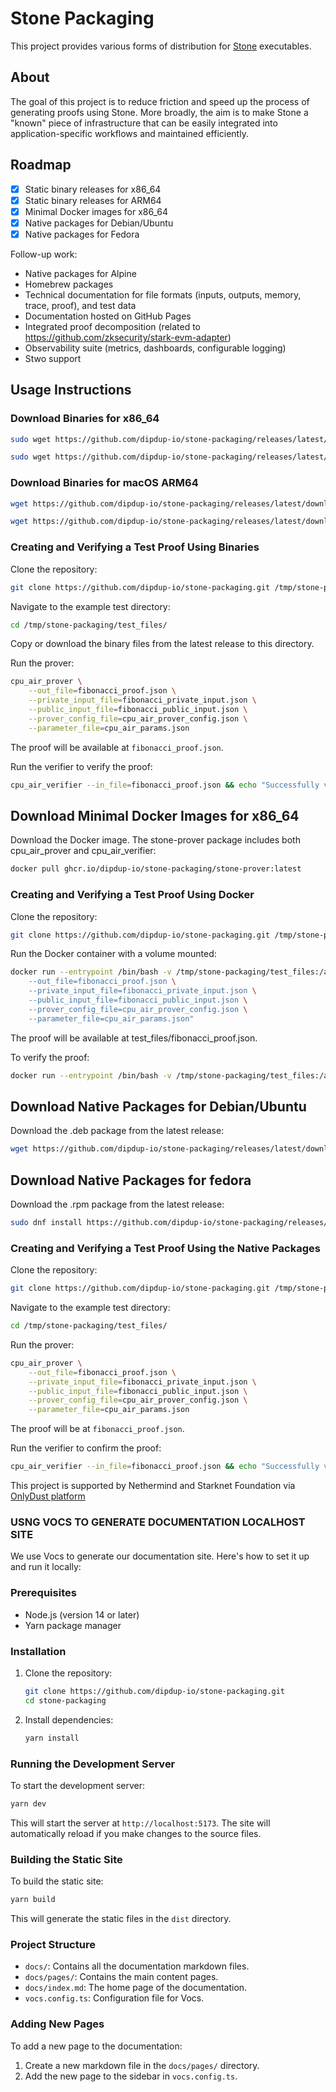 # Stone Packaging

This project provides various forms of distribution for [Stone](https://github.com/starkware-libs/stone-prover) executables.

## About

The goal of this project is to reduce friction and speed up the process of generating proofs using Stone. More broadly, the aim is to make Stone a &#34;known&#34; piece of infrastructure that can be easily integrated into application-specific workflows and maintained efficiently.

## Roadmap

- [x] Static binary releases for x86_64
- [x] Static binary releases for ARM64
- [x] Minimal Docker images for x86_64
- [x] Native packages for Debian/Ubuntu
- [x] Native packages for Fedora

Follow-up work:

- Native packages for Alpine
- Homebrew packages
- Technical documentation for file formats (inputs, outputs, memory, trace, proof), and test data
- Documentation hosted on GitHub Pages
- Integrated proof decomposition (related to https://github.com/zksecurity/stark-evm-adapter)
- Observability suite (metrics, dashboards, configurable logging)
- Stwo support

## Usage Instructions

### Download Binaries for x86_64

```bash
sudo wget https://github.com/dipdup-io/stone-packaging/releases/latest/download/cpu_air_prover-x86_64 -O /usr/local/bin/cpu_air_prover && sudo chmod +x /usr/local/bin/cpu_air_prover

sudo wget https://github.com/dipdup-io/stone-packaging/releases/latest/download/cpu_air_verifier-x86_64 -O /usr/local/bin/cpu_air_verifier && sudo chmod +x /usr/local/bin/cpu_air_verifier
```

### Download Binaries for macOS ARM64

```bash
wget https://github.com/dipdup-io/stone-packaging/releases/latest/download/cpu_air_prover-arm64 -O /usr/local/bin/cpu_air_prover && chmod +x /usr/local/bin/cpu_air_prover

wget https://github.com/dipdup-io/stone-packaging/releases/latest/download/cpu_air_verifier-arm64 -O /usr/local/bin/cpu_air_verifier && chmod +x /usr/local/bin/cpu_air_verifier
```

### Creating and Verifying a Test Proof Using Binaries

Clone the repository:

```bash
git clone https://github.com/dipdup-io/stone-packaging.git /tmp/stone-packaging
```

Navigate to the example test directory:

```bash
cd /tmp/stone-packaging/test_files/
```

Copy or download the binary files from the latest release to this directory.

Run the prover:
```bash
cpu_air_prover \
    --out_file=fibonacci_proof.json \
    --private_input_file=fibonacci_private_input.json \
    --public_input_file=fibonacci_public_input.json \
    --prover_config_file=cpu_air_prover_config.json \
    --parameter_file=cpu_air_params.json
```

The proof will be available at `fibonacci_proof.json`.

Run the verifier to verify the proof:

```bash
cpu_air_verifier --in_file=fibonacci_proof.json && echo "Successfully verified example proof."
```

## Download Minimal Docker Images for x86_64

Download the Docker image. The stone-prover package includes both cpu_air_prover and cpu_air_verifier:

```bash
docker pull ghcr.io/dipdup-io/stone-packaging/stone-prover:latest
```

### Creating and Verifying a Test Proof Using Docker

Clone the repository:

```bash
git clone https://github.com/dipdup-io/stone-packaging.git /tmp/stone-packaging
```

Run the Docker container with a volume mounted:

```bash
docker run --entrypoint /bin/bash -v /tmp/stone-packaging/test_files:/app/prover ghcr.io/dipdup-io/stone-packaging/stone-prover -c "cd /app/prover && exec cpu_air_prover \
    --out_file=fibonacci_proof.json \
    --private_input_file=fibonacci_private_input.json \
    --public_input_file=fibonacci_public_input.json \
    --prover_config_file=cpu_air_prover_config.json \
    --parameter_file=cpu_air_params.json"
```

The proof will be available at test_files/fibonacci_proof.json.

To verify the proof:

```bash
docker run --entrypoint /bin/bash -v /tmp/stone-packaging/test_files:/app/prover ghcr.io/dipdup-io/stone-packaging/stone-prover -c "cd /app/prover && exec cpu_air_verifier --in_file=fibonacci_proof.json && echo 'Successfully verified example proof.'"
```

## Download Native Packages for Debian/Ubuntu

Download the .deb package from the latest release:

```bash
wget https://github.com/dipdup-io/stone-packaging/releases/latest/download/stone-prover-linux-x86_64.deb && sudo dpkg -i stone-prover-linux-x86_64.deb
```

## Download Native Packages for fedora

Download the .rpm package from the latest release:

```bash
sudo dnf install https://github.com/dipdup-io/stone-packaging/releases/latest/download/stone-prover-fedora-x86_64.rpm
```

### Creating and Verifying a Test Proof Using the Native Packages

Clone the repository:

```bash
git clone https://github.com/dipdup-io/stone-packaging.git /tmp/stone-packaging
```

Navigate to the example test directory:

```bash
cd /tmp/stone-packaging/test_files/
```

Run the prover:
```bash
cpu_air_prover \
    --out_file=fibonacci_proof.json \
    --private_input_file=fibonacci_private_input.json \
    --public_input_file=fibonacci_public_input.json \
    --prover_config_file=cpu_air_prover_config.json \
    --parameter_file=cpu_air_params.json
```

The proof will be at `fibonacci_proof.json`.

Run the verifier to confirm the proof:
```bash
cpu_air_verifier --in_file=fibonacci_proof.json && echo "Successfully verified example proof."
```

This project is supported by Nethermind and Starknet Foundation via [OnlyDust platform](https://app.onlydust.com/p/stone-packaging-)


### USNG VOCS TO GENERATE DOCUMENTATION LOCALHOST SITE

We use Vocs to generate our documentation site. Here's how to set it up and run it locally:

### Prerequisites

- Node.js (version 14 or later)
- Yarn package manager

### Installation

1. Clone the repository:
   ```bash
   git clone https://github.com/dipdup-io/stone-packaging.git
   cd stone-packaging
   ```

2. Install dependencies:
   ```bash
   yarn install
   ```

### Running the Development Server

To start the development server:

```bash
yarn dev
```

This will start the server at `http://localhost:5173`. The site will automatically reload if you make changes to the source files.

### Building the Static Site

To build the static site:

```bash
yarn build
```

This will generate the static files in the `dist` directory.

### Project Structure

- `docs/`: Contains all the documentation markdown files.
- `docs/pages/`: Contains the main content pages.
- `docs/index.md`: The home page of the documentation.
- `vocs.config.ts`: Configuration file for Vocs.

### Adding New Pages

To add a new page to the documentation:

1. Create a new markdown file in the `docs/pages/` directory.
2. Add the new page to the sidebar in `vocs.config.ts`.
